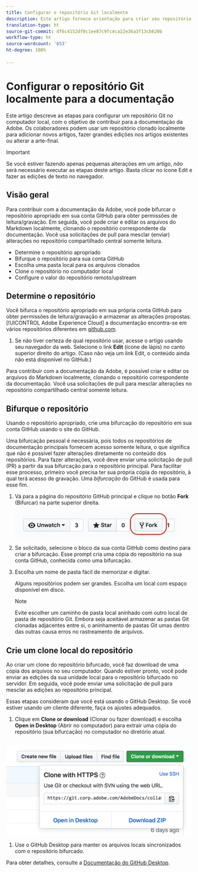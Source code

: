 ```yaml
---
title: Configurar o repositório Git localmente
description: Este artigo fornece orientação para criar seu repositório Git local e contribuir com a documentação da Adobe, incluindo o processo de bifurcamento e clonagem.
translation-type: ht
source-git-commit: df6c4152df0c1ee87c9fc4ca22e36a3f13cb620b
workflow-type: ht
source-wordcount: '653'
ht-degree: 100%

---
```



# Configurar o repositório Git localmente para a documentação

Este artigo descreve as etapas para configurar um repositório Git no computador local, com o objetivo de contribuir para a documentação da Adobe. Os colaboradores podem usar um repositório clonado localmente para adicionar novos artigos, fazer grandes edições nos artigos existentes ou alterar a arte-final.

>[!IMPORTANT]
>Se você estiver fazendo apenas pequenas alterações em um artigo, *não* será necessário executar as etapas deste artigo. Basta clicar no ícone Edit e fazer as edições de texto no navegador.

## Visão geral

Para contribuir com a documentação da Adobe, você pode bifurcar o repositório apropriado em sua conta GitHub para obter permissões de leitura/gravação. Em seguida, você pode criar e editar os arquivos do Markdown localmente, clonando o repositório correspondente da documentação. Você usa solicitações de pull para mesclar (enviar) alterações no repositório compartilhado central somente leitura.

* Determine o repositório apropriado
* Bifurque o repositório para sua conta GitHub
* Escolha uma pasta local para os arquivos clonados
* Clone o repositório no computador local
* Configure o valor do repositório remoto/upstream

## Determine o repositório

Você bifurca o repositório apropriado em sua própria conta GitHub para obter permissões de leitura/gravação e armazenar as alterações propostas. [!UICONTROL Adobe Experience Cloud] a documentação encontra-se em vários repositórios diferentes em [github.com](https://www.github.com/adobedocs).

1. Se não tiver certeza de qual repositório usar, acesse o artigo usando seu navegador da web. Selecione o link **Edit** (ícone de lápis) no canto superior direito do artigo. (Caso não veja um link Edit, o conteúdo ainda não está disponível no GitHub.)

Para contribuir com a documentação da Adobe, é possível criar e editar os arquivos do Markdown localmente, clonando o repositório correspondente da documentação. Você usa solicitações de pull para mesclar alterações no repositório compartilhado central somente leitura.

<!---
![GitHub Triangle](/assets/git-and-github-initial-setup.png)

If you're new to GitHub, watch the following video for a conceptual overview of the forking and cloning process:

>[!VIDEO https://channel9.msdn.com/Blogs/CoolMoose/Git-Repository-Setup/player]
-->

## Bifurque o repositório

Usando o repositório apropriado, crie uma bifurcação do repositório em sua conta GitHub usando o site do GitHub.

Uma bifurcação pessoal é necessária, pois todos os repositórios de documentação principais fornecem acesso somente leitura, o que significa que não é possível fazer alterações diretamente no conteúdo dos repositórios. Para fazer alterações, você deve enviar uma solicitação de pull (PR) a partir da sua bifurcação para o repositório principal. Para facilitar esse processo, primeiro você precisa ter sua própria cópia do repositório, à qual terá acesso de gravação. Uma *bifurcação* do GitHub é usada para esse fim.

1. Vá para a página do repositório GitHub principal e clique no botão **Fork** (Bifurcar) na parte superior direita.

   ![Bifurcação do GitHub](assets/fork-simple.png)

1. Se solicitado, selecione o bloco da sua conta GitHub como destino para criar a bifurcação. Esse prompt cria uma cópia do repositório na sua conta GitHub, conhecida como uma bifurcação.

1. Escolha um nome de pasta fácil de memorizar e digitar.

   Alguns repositórios podem ser grandes. Escolha um local com espaço disponível em disco.

   >[!NOTE]
   >
   >Evite escolher um caminho de pasta local aninhado com outro local de pasta de repositório Git. Embora seja aceitável armazenar as pastas Git clonadas adjacentes entre si, o aninhamento de pastas Git umas dentro das outras causa erros no rastreamento de arquivos.

## Crie um clone local do repositório

Ao criar um clone do repositório bifurcado, você faz download de uma cópia dos arquivos no seu computador. Quando estiver pronto, você pode enviar as edições da sua unidade local para o repositório bifurcado no servidor. Em seguida, você pode enviar uma solicitação de pull para mesclar as edições ao repositório principal.

Essas etapas consideram que você está usando o GitHub Desktop. Se você estiver usando um cliente diferente, faça os ajustes adequados.

1. Clique em **Clone or download** (Clonar ou fazer download) e escolha **Open in Desktop** (Abrir no computador) para extrair uma cópia do repositório (sua bifurcação) no computador no diretório atual.

  ![Clone o repositório](assets/clone-pulldown.png)

1. Use o GitHub Desktop para manter os arquivos locais sincronizados com o repositório bifurcado.

Para obter detalhes, consulte a [Documentação do GitHub Desktop](https://help.github.com/desktop/).
